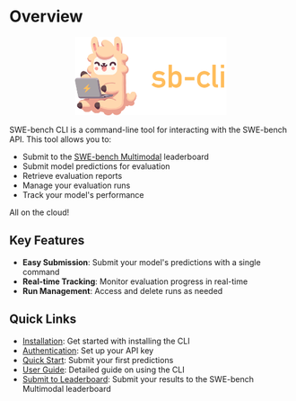 # Overview

<div style="text-align:center">
    <img src="assets/logo.svg" alt="SWE-bench CLI" style="max-height: 10em"/>
</div>

SWE-bench CLI is a command-line tool for interacting with the SWE-bench API. This tool allows you to:

- Submit to the [SWE-bench Multimodal](https://www.swebench.com/multimodal) leaderboard
- Submit model predictions for evaluation
- Retrieve evaluation reports
- Manage your evaluation runs
- Track your model's performance

All on the cloud!

## Key Features

- **Easy Submission**: Submit your model's predictions with a single command
- **Real-time Tracking**: Monitor evaluation progress in real-time
- **Run Management**: Access and delete runs as needed

## Quick Links

- [Installation](installation.md): Get started with installing the CLI
- [Authentication](authentication.md): Set up your API key
- [Quick Start](quick-start.md): Submit your first predictions
- [User Guide](user-guide/index.md): Detailed guide on using the CLI
- [Submit to Leaderboard](submit-to-leaderboard.md): Submit your results to the SWE-bench Multimodal leaderboard